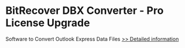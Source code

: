 # BitRecover DBX Converter - Pro License Upgrade
Software to Convert Outlook Express Data Files
[>> Detailed information](https://secure.shareit.com/shareit/product.html?productid=300978546&affiliateid=200057808)